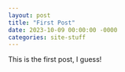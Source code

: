 ```yaml
---
layout: post
title: "First Post"
date: 2023-10-09 00:00:00 -0000
categories: site-stuff
---
```

This is the first post, I guess!
